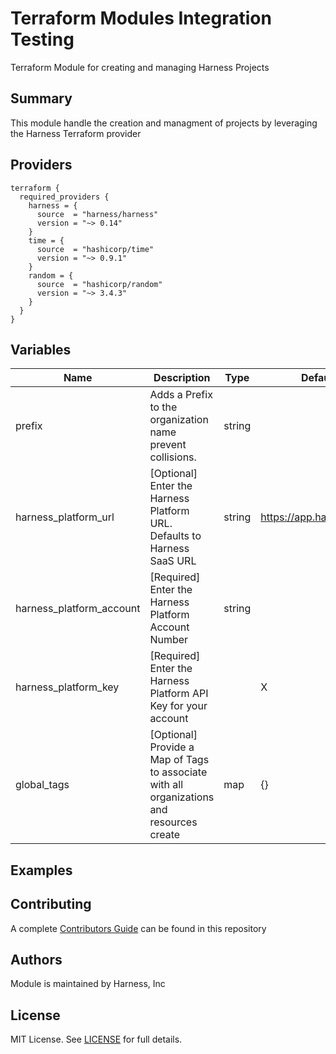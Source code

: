 # Terraform Modules Integration Testing
Terraform Module for creating and managing Harness Projects

## Summary
This module handle the creation and managment of projects by leveraging the Harness Terraform provider

## Providers

```
terraform {
  required_providers {
    harness = {
      source  = "harness/harness"
      version = "~> 0.14"
    }
    time = {
      source  = "hashicorp/time"
      version = "~> 0.9.1"
    }
    random = {
      source  = "hashicorp/random"
      version = "~> 3.4.3"
    }
  }
}

```

## Variables

| Name | Description | Type | Default Value | Mandatory |
| --- | --- | --- | --- | --- |
| prefix | Adds a Prefix to the organization name prevent collisions. | string | | X |
| harness_platform_url | [Optional] Enter the Harness Platform URL.  Defaults to Harness SaaS URL | string | https://app.harness.io/gateway | |
| harness_platform_account | [Required] Enter the Harness Platform Account Number | string | | X |
| harness_platform_key | [Required] Enter the Harness Platform API Key for your account | | X |
| global_tags | [Optional] Provide a Map of Tags to associate with all organizations and resources create | map | {} | |


## Examples

## Contributing
A complete [Contributors Guide](../CONTRIBUTING.md) can be found in this repository

## Authors
Module is maintained by Harness, Inc

## License

MIT License. See [LICENSE](../LICENSE) for full details.

